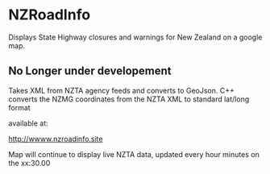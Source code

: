 # NZRoadInfo
Displays State Highway closures and warnings for New Zealand on a google map.

## No Longer under developement

Takes XML from NZTA agency feeds and converts to GeoJson. C++ converts the NZMG coordinates from the NZTA XML to standard lat/long format

available at:

http://wwww.nzroadinfo.site

Map will continue to display live NZTA data, updated every hour minutes on the xx:30.00
